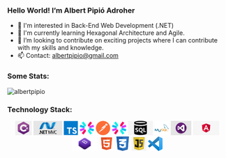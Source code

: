 ### Hello World! I’m Albert Pipió Adroher
- 👀 I'm interested in Back-End Web Development (.NET)
- 🌱 I'm currently learning Hexagonal Architecture and Agile.
- 💞️ I’m looking to contribute on exciting projects where I can contribute with my skills and knowledge.
- 📫 Contact: albertpipio@gmail.com


### Some Stats:

<p align="left" >
  <img  src="https://github-readme-stats.vercel.app/api/top-langs?username=albertpipio&show_icons=true&locale=en&layout=compact" alt="albertpipio" />
  <!--img  src="https://github-readme-stats.vercel.app/api?username=gerardpuigl&show_icons=true&locale=en" alt="gerardpuigl" /-->
</p>

### Technology Stack:
<p align="center">
  <img src="icons/csharp.jpeg" alt="C#" title="C#" height="33px"/>
  <img src="icons/dotnet-mvc.jpeg" alt="dotnet" title="dotnet" height="33px"/>
  <img src="icons/typescript.png" alt="typescript" title="typescript" height="33px"/>
  <img src="icons/jwt.png" alt="jwt" title="jwt" height="33px"/> 
  <img src="icons/postman" alt="postman" title="postman" height="33px"/> 
  <img src="icons/jwt.png" alt="jwt" title="jwt" height="33px"/>
  <img src="icons/sql.jpeg" alt="sql" title="sql" height="33px"/>
  <img src="icons/mysql.png" alt="mysql" title="mysql" height="33px"/>
  <img src="icons/visualstudio.jpeg" alt="visualstudio" title="visualstudio" height="33px"/>
  <img src="icons/angular.jpg" alt="angular" title="angular" height="33px"/>
  <img src="icons/bootstrap.png" alt="bootstrap" title="bootstrap" height="33px"/>
  <img src="icons/html5.png" alt="html-5" title="html-5" height="33px"/>
  <img src="icons/css.png" alt="css-3" title="css-3" height="33px"/>
  <img src="icons/javascript.png" alt="javascript" title="javascript" height="33px"/>
  <img src="icons/vscode.png" alt="vscode" title="vscode" height="33px"/>
 
